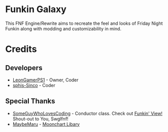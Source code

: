 # Funkin Galaxy
This FNF Engine/Rewrite aims to recreate the feel and looks of Friday Night Funkin along with modding and customizability in mind.

# Credits
## Developers
- [LeonGamerPS1](https://github.com/LeonGamerPS1) - Owner, Coder
- [sphis-Sinco](https://github.com/sphis-Sinco) - Coder
## Special Thanks
- [SomeGuyWhoLovesCoding](https://github.com/SomeGuyWhoLovesCoding) - Conductor class. Check out [Funkin' View!](https://github.com/SomeGuyWhoLovesCoding/FNF-PeoteView)  Shout-out to You, Swglfnf!
- [MaybeMaru](https://github.com/MaybeMaru) - [Moonchart Libary](https://github.com/MaybeMaru/moonchart)
